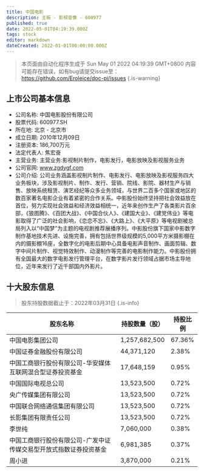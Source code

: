 ```yaml
---
title: 中国电影
description: 主板 - 影视音像 - 600977
published: true
date: 2022-05-01T04:19:39.000Z
tags: stock
editor: markdown
dateCreated: 2022-01-01T00:00:00.000Z
---
```


> 本页面由自动化程序生成于 Sun May 01 2022 04:19:39 GMT+0800
> 内容可能存在错误，如有bug请提交issue至：https://github.com/Eroleice/doc-pi/issues
{.is-warning}

## 上市公司基本信息
- 公司名称: 中国电影股份有限公司
- 股票代码: 600977.SH
- 所在地: 北京 - 北京市
- 成立日期: 2010年12月09日
- 注册资本: 186,700万元
- 法定代表人: 焦宏奋
- 主营业务: 主营业务:影视制片制作，电影发行，电影放映及影视服务业务
- 公司官网: www.zgdygf.com
- 公司介绍: 公司业务涵盖影视制片制作、电影发行、电影放映及影视服务四大业务板块，涉及影视制片、制作、发行、营销、院线、影院、器材生产与销售、放映系统租赁、演艺经纪等众多业务领域，与世界二百多个国家或地区的数百家著名电影企业有着紧密的合作关系。中影股份始终坚持把社会效益放在首位，努力实现社会效益和经济效益相统一，近年来创作生产了各类影片百余部，《狼图腾》、《百团大战》、《中国合伙人》、《建国大业》、《建党伟业》等电影取得了广泛的社会影响，《恋恋不忘》、《大路上》、《大平原》等电视剧被总局列入以“中国梦”为主题的电视剧推荐展播序列。中影股份旗下国家中影数字制作基地技术先进、设施完善，拥有包括世界级规模的5,000平方米摄影棚在内的摄影棚16座，全数字化的电影后期中心具备电影声音制作、画面剪辑、数字中间片制作、视觉特效制作、动漫制作等完善的电影制作能力。中影股份拥有全国最大的数字电影发行管理平台，在数字影片发行领域占据市场主导地位，近年来发行了近千部国内外影片。


## 十大股东信息
> 股东持股数据截止于：2022年03月31日
{.is-info}

| 股东名称 | 持股数量（股） | 持股比例 |
| --- | --- | --- |
| 中国电影集团公司 | 1,257,682,500 | 67.36% |
| 中国证券金融股份有限公司 | 44,371,120 | 2.38% |
| 中国工商银行股份有限公司-华安媒体互联网混合型证券投资基金 | 17,648,159 | 0.95% |
| 中国国际电视总公司 | 13,523,500 | 0.72% |
| 央广传媒集团有限公司 | 13,523,500 | 0.72% |
| 中国联合网络通信集团有限公司 | 13,523,500 | 0.72% |
| 长影集团有限责任公司 | 13,523,500 | 0.72% |
| 李世纯 | 7,060,000 | 0.38% |
| 中国工商银行股份有限公司-广发中证传媒交易型开放式指数证券投资基金 | 6,981,385 | 0.37% |
| 周小进 | 3,870,000 | 0.21% |




